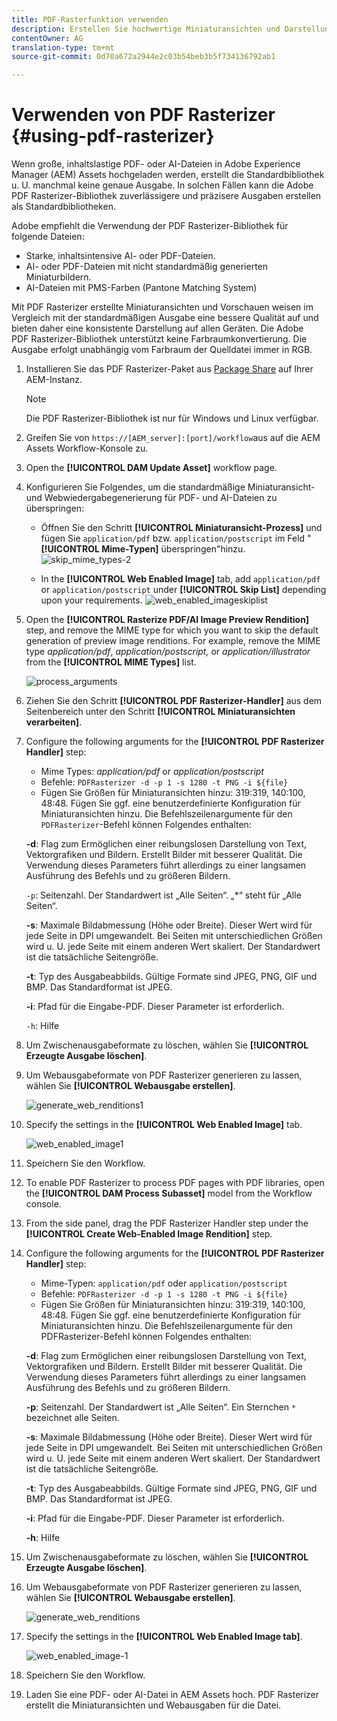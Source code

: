 ```yaml
---
title: PDF-Rasterfunktion verwenden
description: Erstellen Sie hochwertige Miniaturansichten und Darstellungen mit der Adobe PDF Raster-Bibliothek.
contentOwner: AG
translation-type: tm+mt
source-git-commit: 0d70a672a2944e2c03b54beb3b5f734136792ab1

---
```



# Verwenden von PDF Rasterizer {#using-pdf-rasterizer}

Wenn große, inhaltslastige PDF- oder AI-Dateien in Adobe Experience Manager (AEM) Assets hochgeladen werden, erstellt die Standardbibliothek u. U. manchmal keine genaue Ausgabe. In solchen Fällen kann die Adobe PDF Rasterizer-Bibliothek zuverlässigere und präzisere Ausgaben erstellen als Standardbibliotheken.

Adobe empfiehlt die Verwendung der PDF Rasterizer-Bibliothek für folgende Dateien:

* Starke, inhaltsintensive AI- oder PDF-Dateien.
* AI- oder PDF-Dateien mit nicht standardmäßig generierten Miniaturbildern.
* AI-Dateien mit PMS-Farben (Pantone Matching System)

Mit PDF Rasterizer erstellte Miniaturansichten und Vorschauen weisen im Vergleich mit der standardmäßigen Ausgabe eine bessere Qualität auf und bieten daher eine konsistente Darstellung auf allen Geräten. Die Adobe PDF Rasterizer-Bibliothek unterstützt keine Farbraumkonvertierung. Die Ausgabe erfolgt unabhängig vom Farbraum der Quelldatei immer in RGB.

1. Installieren Sie das PDF Rasterizer-Paket aus [Package Share](https://www.adobeaemcloud.com/content/marketplace/marketplaceProxy.html?packagePath=/content/companies/public/adobe/packages/cq640/product/assets/aem-assets-pdf-rasterizer-pkg) auf Ihrer AEM-Instanz.

   >[!NOTE]
   >
   >Die PDF Rasterizer-Bibliothek ist nur für Windows und Linux verfügbar.

1. Greifen Sie von `https://[AEM_server]:[port]/workflow`aus auf die AEM Assets Workflow-Konsole zu.
1. Open the **[!UICONTROL DAM Update Asset]** workflow page.
1. Konfigurieren Sie Folgendes, um die standardmäßige Miniaturansicht- und Webwiedergabegenerierung für PDF- und AI-Dateien zu überspringen:

   * Öffnen Sie den Schritt **[!UICONTROL Miniaturansicht-Prozess]** und fügen Sie `application/pdf` bzw. `application/postscript` im Feld &quot; **[!UICONTROL Mime-Typen]** überspringen&quot;hinzu.
   ![skip_mime_types-2](assets/skip_mime_types-2.png)

   * In the **[!UICONTROL Web Enabled Image]** tab, add `application/pdf` or `application/postscript` under **[!UICONTROL Skip List]** depending upon your requirements.
   ![web_enabled_imageskiplist](assets/web_enabled_imageskiplist.png)

1. Open the **[!UICONTROL Rasterize PDF/AI Image Preview Rendition]** step, and remove the MIME type for which you want to skip the default generation of preview image renditions. For example, remove the MIME type *application/pdf*, *application/postscript,* or *application/illustrator* from the **[!UICONTROL MIME Types]** list.

   ![process_arguments](assets/process_arguments.png)

1. Ziehen Sie den Schritt **[!UICONTROL PDF Rasterizer-Handler]** aus dem Seitenbereich unter den Schritt **[!UICONTROL Miniaturansichten verarbeiten]**.
1. Configure the following arguments for the **[!UICONTROL PDF Rasterizer Handler]** step:

   * Mime Types: *application/pdf* or *application/postscript*
   * Befehle: `PDFRasterizer -d -p 1 -s 1280 -t PNG -i ${file}`
   * Fügen Sie Größen für Miniaturansichten hinzu: 319:319, 140:100, 48:48. Fügen Sie ggf. eine benutzerdefinierte Konfiguration für Miniaturansichten hinzu.
   Die Befehlszeilenargumente für den `PDFRasterizer`-Befehl können Folgendes enthalten:

   **-d**: Flag zum Ermöglichen einer reibungslosen Darstellung von Text, Vektorgrafiken und Bildern. Erstellt Bilder mit besserer Qualität. Die Verwendung dieses Parameters führt allerdings zu einer langsamen Ausführung des Befehls und zu größeren Bildern.

   `-p`: Seitenzahl. Der Standardwert ist „Alle Seiten“. „*“ steht für „Alle Seiten“.

   **-s**: Maximale Bildabmessung (Höhe oder Breite). Dieser Wert wird für jede Seite in DPI umgewandelt. Bei Seiten mit unterschiedlichen Größen wird u. U. jede Seite mit einem anderen Wert skaliert. Der Standardwert ist die tatsächliche Seitengröße.

   **-t**: Typ des Ausgabeabbilds. Gültige Formate sind JPEG, PNG, GIF und BMP. Das Standardformat ist JPEG.

   **-i**: Pfad für die Eingabe-PDF. Dieser Parameter ist erforderlich.

   `-h`: Hilfe

1. Um Zwischenausgabeformate zu löschen, wählen Sie **[!UICONTROL Erzeugte Ausgabe löschen]**.
1. Um Webausgabeformate von PDF Rasterizer generieren zu lassen, wählen Sie **[!UICONTROL Webausgabe erstellen]**.

   ![generate_web_renditions1](assets/generate_web_renditions1.png)

1. Specify the settings in the **[!UICONTROL Web Enabled Image]** tab.

   ![web_enabled_image1](assets/web_enabled_image1.png)

1. Speichern Sie den Workflow.
1. To enable PDF Rasterizer to process PDF pages with PDF libraries, open the **[!UICONTROL DAM Process Subasset]** model from the Workflow console.
1. From the side panel, drag the PDF Rasterizer Handler step under the **[!UICONTROL Create Web-Enabled Image Rendition]** step.
1. Configure the following arguments for the **[!UICONTROL PDF Rasterizer Handler]** step:

   * Mime-Typen: `application/pdf` oder `application/postscript`
   * Befehle: `PDFRasterizer -d -p 1 -s 1280 -t PNG -i ${file}`
   * Fügen Sie Größen für Miniaturansichten hinzu: 319:319, 140:100, 48:48. Fügen Sie ggf. eine benutzerdefinierte Konfiguration für Miniaturansichten hinzu.
   Die Befehlszeilenargumente für den PDFRasterizer-Befehl können Folgendes enthalten:

   **-d**: Flag zum Ermöglichen einer reibungslosen Darstellung von Text, Vektorgrafiken und Bildern. Erstellt Bilder mit besserer Qualität. Die Verwendung dieses Parameters führt allerdings zu einer langsamen Ausführung des Befehls und zu größeren Bildern.

   **-p**: Seitenzahl. Der Standardwert ist „Alle Seiten“. Ein Sternchen `*` bezeichnet alle Seiten.

   **-s**: Maximale Bildabmessung (Höhe oder Breite). Dieser Wert wird für jede Seite in DPI umgewandelt. Bei Seiten mit unterschiedlichen Größen wird u. U. jede Seite mit einem anderen Wert skaliert. Der Standardwert ist die tatsächliche Seitengröße.

   **-t**: Typ des Ausgabeabbilds. Gültige Formate sind JPEG, PNG, GIF und BMP. Das Standardformat ist JPEG.

   **-i**: Pfad für die Eingabe-PDF. Dieser Parameter ist erforderlich.

   **-h**: Hilfe

1. Um Zwischenausgabeformate zu löschen, wählen Sie **[!UICONTROL Erzeugte Ausgabe löschen]**.
1. Um Webausgabeformate von PDF Rasterizer generieren zu lassen, wählen Sie **[!UICONTROL Webausgabe erstellen]**.

   ![generate_web_renditions](assets/generate_web_renditions.png)

1. Specify the settings in the **[!UICONTROL Web Enabled Image tab]**.

   ![web_enabled_image-1](assets/web_enabled_image-1.png)

1. Speichern Sie den Workflow.
1. Laden Sie eine PDF- oder AI-Datei in AEM Assets hoch. PDF Rasterizer erstellt die Miniaturansichten und Webausgaben für die Datei.
